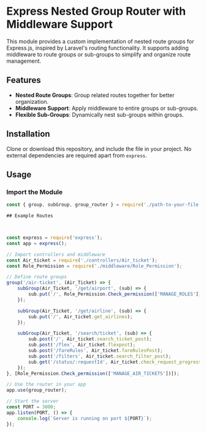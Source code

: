 
# Express Nested Group Router with Middleware Support

This module provides a custom implementation of nested route groups for Express.js, inspired by Laravel's routing functionality. It supports adding middleware to route groups or sub-groups to simplify and organize route management.

## Features

- **Nested Route Groups**: Group related routes together for better organization.
- **Middleware Support**: Apply middleware to entire groups or sub-groups.
- **Flexible Sub-Groups**: Dynamically nest sub-groups within groups.

## Installation

Clone or download this repository, and include the file in your project. No external dependencies are required apart from `express`.

## Usage

### Import the Module

```javascript
const { group, subGroup, group_router } = require('./path-to-your-file');

## Example Routes



const express = require('express');
const app = express();

// Import controllers and middleware
const Air_ticket = require('./controllers/Air_ticket');
const Role_Permission = require('./middleware/Role_Permission');

// Define route groups
group('/air-ticket', (Air_Ticket) => {
    subGroup(Air_Ticket, '/get/airport', (sub) => {
        sub.put('/', Role_Permission.Check_permission(['MANAGE_ROLES']), Air_ticket.get_airport);
    });

    subGroup(Air_Ticket, '/get/airline', (sub) => {
        sub.put('/', Air_ticket.get_airlines);
    });

    subGroup(Air_Ticket, '/search/ticket', (sub) => {
        sub.post('/', Air_ticket.search_ticket_post);
        sub.post('/flex', Air_ticket.flexpost);
        sub.post('/fareRules', Air_ticket.fareRulesPost);
        sub.post('/filters', Air_ticket.search_filter_post);
        sub.get('/status/:requestId', Air_ticket.check_request_progress);
    });
}, [Role_Permission.Check_permission(['MANAGE_AIR_TICKETS'])]);

// Use the router in your app
app.use(group_router);

// Start the server
const PORT = 3000;
app.listen(PORT, () => {
    console.log(`Server is running on port ${PORT}`);
});

```

